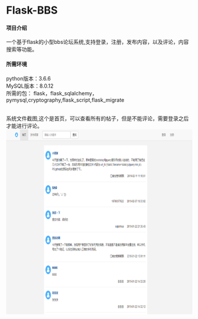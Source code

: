 # Flask-BBS
#### 项目介绍

一个基于flask的小型bbs论坛系统,支持登录，注册，发布内容，以及评论，内容搜索等功能。
#### 所需环境
python版本：3.6.6  
MySQL版本：8.0.12  
所需的包：  flask，flask_sqlalchemy，pymysql,cryptography,flask_script,flask_migrate

<br>系统文件截图,这个是首页，可以查看所有的帖子，但是不能评论，需要登录之后才能进行评论。
<img src ="https://github.com/ArvinLimeng/Flask-BBS/blob/master/bbs.png" height="500px">
